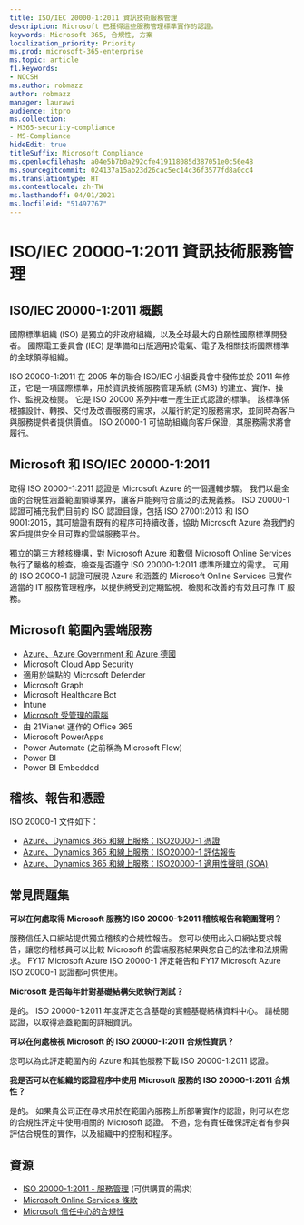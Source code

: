```yaml
---
title: ISO/IEC 20000-1:2011 資訊技術服務管理
description: Microsoft 已獲得這些服務管理標準實作的認證。
keywords: Microsoft 365, 合規性, 方案
localization_priority: Priority
ms.prod: microsoft-365-enterprise
ms.topic: article
f1.keywords:
- NOCSH
ms.author: robmazz
author: robmazz
manager: laurawi
audience: itpro
ms.collection:
- M365-security-compliance
- MS-Compliance
hideEdit: true
titleSuffix: Microsoft Compliance
ms.openlocfilehash: a04e5b7b0a292cfe419118085d387051e0c56e48
ms.sourcegitcommit: 024137a15ab23d26cac5ec14c36f3577fd8a0cc4
ms.translationtype: HT
ms.contentlocale: zh-TW
ms.lasthandoff: 04/01/2021
ms.locfileid: "51497767"
---
```

# <a name="isoiec-20000-12011-information-technology-service-management"></a>ISO/IEC 20000-1:2011 資訊技術服務管理

## <a name="isoiec-20000-12011-overview"></a>ISO/IEC 20000-1:2011 概觀

國際標準組織 (ISO) 是獨立的非政府組織，以及全球最大的自願性國際標準開發者。 國際電工委員會 (IEC) 是準備和出版適用於電氣、電子及相關技術國際標準的全球領導組織。  
  
ISO 20000-1:2011 在 2005 年的聯合 ISO/IEC 小組委員會中發佈並於 2011 年修正，它是一項國際標準，用於資訊技術服務管理系統 (SMS) 的建立、實作、操作、監視及檢閱。 它是 ISO 20000 系列中唯一產生正式認證的標準。 該標準係根據設計、轉換、交付及改善服務的需求，以履行約定的服務需求，並同時為客戶與服務提供者提供價值。 ISO 20000-1 可協助組織向客戶保證，其服務需求將會履行。

## <a name="microsoft-and-isoiec-20000-12011"></a>Microsoft 和 ISO/IEC 20000-1:2011

取得 ISO 20000-1:2011 認證是 Microsoft Azure 的一個邏輯步驟。 我們以最全面的合規性涵蓋範圍領導業界，讓客戶能夠符合廣泛的法規義務。 ISO 20000-1 認證可補充我們目前的 ISO 認證目錄，包括 ISO 27001:2013 和 ISO 9001:2015，其可驗證有既有的程序可持續改善，協助 Microsoft Azure 為我們的客戶提供安全且可靠的雲端服務平台。  
  
獨立的第三方稽核機構，對 Microsoft Azure 和數個 Microsoft Online Services 執行了嚴格的檢查，檢查是否遵守 ISO 20000-1:2011 標準所建立的需求。 可用的 ISO 20000-1 認證可展現 Azure 和涵蓋的 Microsoft Online Services 已實作適當的 IT 服務管理程序，以提供將受到定期監視、檢閱和改善的有效且可靠 IT 服務。

## <a name="microsoft-in-scope-cloud-services"></a>Microsoft 範圍內雲端服務

- [Azure、Azure Government 和 Azure 德國](https://aka.ms/AzureCompliance)
- Microsoft Cloud App Security
- 適用於端點的 Microsoft Defender
- Microsoft Graph
- Microsoft Healthcare Bot
- Intune
- [Microsoft 受管理的電腦](/microsoft-365/managed-desktop/intro/compliance)
- 由 21Vianet 運作的 Office 365
- Microsoft PowerApps
- Power Automate (之前稱為 Microsoft Flow)
- Power BI
- Power BI Embedded

## <a name="audits-reports-and-certificates"></a>稽核、報告和憑證

ISO 20000-1 文件如下：

- [Azure、Dynamics 365 和線上服務：ISO20000-1 憑證](https://aka.ms/azureiso200001cert)
- [Azure、Dynamics 365 和線上服務：ISO20000-1 評估報告](https://aka.ms/azureiso200001report)
- [Azure、Dynamics 365 和線上服務：ISO20000-1 適用性聲明 (SOA)](https://aka.ms/azureiso200001soa)

## <a name="frequently-asked-questions"></a>常見問題集

**可以在何處取得 Microsoft 服務的 ISO 20000-1:2011 稽核報告和範圍聲明？**

服務信任入口網站提供獨立稽核的合規性報告。 您可以使用此入口網站要求報告，讓您的稽核員可以比較 Microsoft 的雲端服務結果與您自己的法律和法規需求。 FY17 Microsoft Azure ISO 20000-1 評定報告和 FY17 Microsoft Azure ISO 20000-1 認證都可供使用。

**Microsoft 是否每年針對基礎結構失敗執行測試？**

是的。 ISO 20000-1:2011 年度評定包含基礎的實體基礎結構資料中心。 請檢閱認證，以取得涵蓋範圍的詳細資訊。

**可以在何處檢視 Microsoft 的 ISO 20000-1:2011 合規性資訊？**

您可以為此評定範圍內的 Azure 和其他服務下載 ISO 20000-1:2011 認證。

**我是否可以在組織的認證程序中使用 Microsoft 服務的 ISO 20000-1:2011 合規性？**

是的。 如果貴公司正在尋求用於在範圍內服務上所部署實作的認證，則可以在您的合規性評定中使用相關的 Microsoft 認證。 不過，您有責任確保評定者有參與評估合規性的實作，以及組織中的控制和程序。

## <a name="resources"></a>資源

- [ISO 20000-1:2011 - 服務管理](https://www.iso.org/standard/51986.html) (可供購買的需求)
- [Microsoft Online Services 條款](https://aka.ms/Online-Services-Terms)
- [Microsoft 信任中心的合規性](https://www.microsoft.com/trust-center/compliance/compliance-overview)
